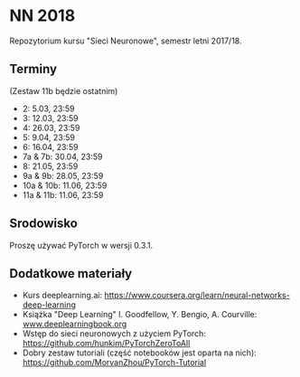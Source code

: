 NN 2018
=======

Repozytorium kursu "Sieci Neuronowe", semestr letni 2017/18.

## Terminy

(Zestaw 11b będzie ostatnim)

* 2: 5.03, 23:59
* 3: 12.03, 23:59
* 4: 26.03, 23:59
* 5: 9.04, 23:59
* 6: 16.04, 23:59
* 7a & 7b: 30.04, 23:59
* 8: 21.05, 23:59
* 9a & 9b: 28.05, 23:59
* 10a & 10b: 11.06, 23:59
* 11a & 11b: 11.06, 23:59

## Srodowisko

Proszę używać PyTorch w wersji 0.3.1.

## Dodatkowe materiały

* Kurs deeplearning.ai: https://www.coursera.org/learn/neural-networks-deep-learning
* Książka "Deep Learning" I. Goodfellow, Y. Bengio, A. Courville: www.deeplearningbook.org
* Wstęp do sieci neuronowych z użyciem PyTorch: https://github.com/hunkim/PyTorchZeroToAll
* Dobry zestaw tutoriali (część notebooków jest oparta na nich): https://github.com/MorvanZhou/PyTorch-Tutorial

